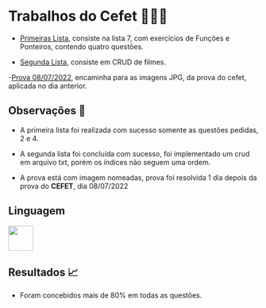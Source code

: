 # Trabalhos do Cefet 👨🏻‍💻

- [Primeiras Lista](https://github.com/viniciushgiovanini/Cefet-Trabalhos/blob/master/doc/Lista_07_EMEC.pdf), consiste na lista 7, com exercícios de Funções e Ponteiros, contendo quatro questões.

- [Segunda Lista](https://github.com/viniciushgiovanini/Cefet-Trabalhos/blob/master/doc/Trabalho_Final_EMEC_2021_2%20(2).pdf), consiste em CRUD de filmes.  

-[Prova 08/07/2022](), encaminha para as imagens JPG, da prova do cefet, aplicada no dia anterior.  

## Observações 🔭

- A primeira lista foi realizada com sucesso somente as questões pedidas, 2 e 4.

- A segunda lista foi concluída com sucesso, foi implementado um crud em arquivo txt, porém os índices não seguem uma ordem.  

- A prova está com imagem nomeadas, prova foi resolvida 1 dia depois da prova do **CEFET**, dia 08/07/2022

## Linguagem

<img src="https://cdn.jsdelivr.net/gh/devicons/devicon/icons/c/c-original.svg" width="50px"/>  
          

## Resultados 📈

- Foram concebidos mais de 80% em todas as questões.
